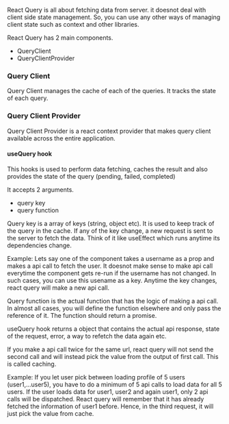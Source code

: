 
React Query is all about fetching data from server. it doesnot deal with client side state management. So, you can use any other ways of managing client state such as context and other libraries.

React Query has 2 main components.

- QueryClient
- QueryClientProvider


### Query Client

Query Client manages the cache of each of the queries. It tracks the state of each query. 

### Query Client Provider

Query Client Provider is a react context provider that makes query client available across the entire application.


#### useQuery hook

This hooks is used to perform data fetching, caches the result and also provides the state of the query (pending, failed, completed)

It accepts 2 arguments. 

- query key
- query function

Query key is a array of keys (string, object etc). It is used to keep track of the query in the cache.  If any of the key change, a new request is sent to the server to fetch the data. Think of it like useEffect which runs anytime its dependencies change.

Example: Lets say one of the component takes a username as a prop and makes a api call to fetch the user. It doesnot make sense to make api call everytime the component gets re-run if the username has not changed. In such cases, you can use this usename as a key. Anytime the key changes, react query will make a new api call.

Query function is the actual function that has the logic of making a api call. In almost all cases, you will define the function elsewhere and only pass the reference of it. The function should return a promise.

useQuery hook returns a object that contains the actual api response, state of the request, error, a way to refetch the data again etc.

If you make a api call twice for the same url,  react query will not send the second call and will instead pick the value from the output of first call. This is called caching.

Example: If you let user pick between loading profile of 5 users (user1,...user5), you have to do a minimum of 5 api calls to load data for all 5 users. If the user loads data for user1, user2 and again user1, only 2 api calls will be dispatched.  React query will remember that it has already fetched the information of user1 before. Hence, in the third request, it will just pick the value from cache. 